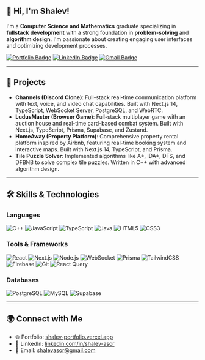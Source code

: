 ## 👋 Hi, I'm Shalev!
I'm a **Computer Science and Mathematics** graduate specializing in **fullstack development** with a strong foundation in **problem-solving** and **algorithm design**. I'm passionate about creating engaging user interfaces and optimizing development processes.

[![Portfolio Badge](https://img.shields.io/badge/Portfolio-Visit-informational?style=flat&logo=vercel&logoColor=white&color=000000)](https://shalev-asor.vercel.app/)
[![LinkedIn Badge](https://img.shields.io/badge/LinkedIn-Profile-informational?style=flat&logo=linkedin&logoColor=white&color=0D76A8)](https://www.linkedin.com/in/shalev-asor)
[![Gmail Badge](https://img.shields.io/badge/Gmail-shalevasor@gmail.com-informational?style=flat&logo=gmail&logoColor=red&color=0D76A8)](mailto:shalevasor@gmail.com)

---
## 🧩 Projects
- **Channels (Discord Clone)**: Full-stack real-time communication platform with text, voice, and video chat capabilities. Built with Next.js 14, TypeScript, WebSocket Server, PostgreSQL, and WebRTC.
- **LudusMaster (Browser Game)**: Full-stack multiplayer game with an auction house and real-time card-based combat system. Built with Next.js, TypeScript, Prisma, Supabase, and Zustand.
- **HomeAway (Property Platform)**: Comprehensive property rental platform inspired by Airbnb, featuring real-time booking system and interactive maps. Built with Next.js 14, TypeScript, and Prisma.
- **Tile Puzzle Solver**: Implemented algorithms like A*, IDA*, DFS, and DFBNB to solve complex tile puzzles. Written in C++ with advanced algorithm design.

---
## 🛠️ Skills & Technologies
### Languages
![C++](https://img.shields.io/badge/c++-%2300599C.svg?style=for-the-badge&logo=c%2B%2B&logoColor=white)
![JavaScript](https://img.shields.io/badge/javascript-%23F7DF1E.svg?style=for-the-badge&logo=javascript&logoColor=black)
![TypeScript](https://img.shields.io/badge/typescript-%23007ACC.svg?style=for-the-badge&logo=typescript&logoColor=white)
![Java](https://img.shields.io/badge/java-%23ED8B00.svg?style=for-the-badge&logo=java&logoColor=white)
![HTML5](https://img.shields.io/badge/html5-%23E34F26.svg?style=for-the-badge&logo=html5&logoColor=white)
![CSS3](https://img.shields.io/badge/css3-%231572B6.svg?style=for-the-badge&logo=css3&logoColor=white)

### Tools & Frameworks
![React](https://img.shields.io/badge/react-%2361DAFB.svg?style=for-the-badge&logo=react&logoColor=black)
![Next.js](https://img.shields.io/badge/next.js-%23000000.svg?style=for-the-badge&logo=next.js&logoColor=white)
![Node.js](https://img.shields.io/badge/node.js-%23339933.svg?style=for-the-badge&logo=node.js&logoColor=white)
![WebSocket](https://img.shields.io/badge/websocket-%23010101.svg?style=for-the-badge&logo=socket.io&logoColor=white)
![Prisma](https://img.shields.io/badge/prisma-%232D3748.svg?style=for-the-badge&logo=prisma&logoColor=white)
![TailwindCSS](https://img.shields.io/badge/tailwindcss-%2338B2AC.svg?style=for-the-badge&logo=tailwind-css&logoColor=white)
![Firebase](https://img.shields.io/badge/firebase-%23FFCA28.svg?style=for-the-badge&logo=firebase&logoColor=black)
![Git](https://img.shields.io/badge/git-%23F05033.svg?style=for-the-badge&logo=git&logoColor=white)
![React Query](https://img.shields.io/badge/react--query-%23FF4154.svg?style=for-the-badge&logo=react-query&logoColor=white)

### Databases
![PostgreSQL](https://img.shields.io/badge/postgresql-%23316192.svg?style=for-the-badge&logo=postgresql&logoColor=white)
![MySQL](https://img.shields.io/badge/mysql-%2300f.svg?style=for-the-badge&logo=mysql&logoColor=white)
![Supabase](https://img.shields.io/badge/supabase-%2322C55E.svg?style=for-the-badge&logo=supabase&logoColor=white)

---
## 🌍 Connect with Me
- 🌐 Portfolio: [shalev-portfolio.vercel.app](https://shalev-portfolio.vercel.app)
- 💼 LinkedIn: [linkedin.com/in/shalev-asor](https://linkedin.com/in/shalev-asor)
- 📧 Email: shalevasor@gmail.com
